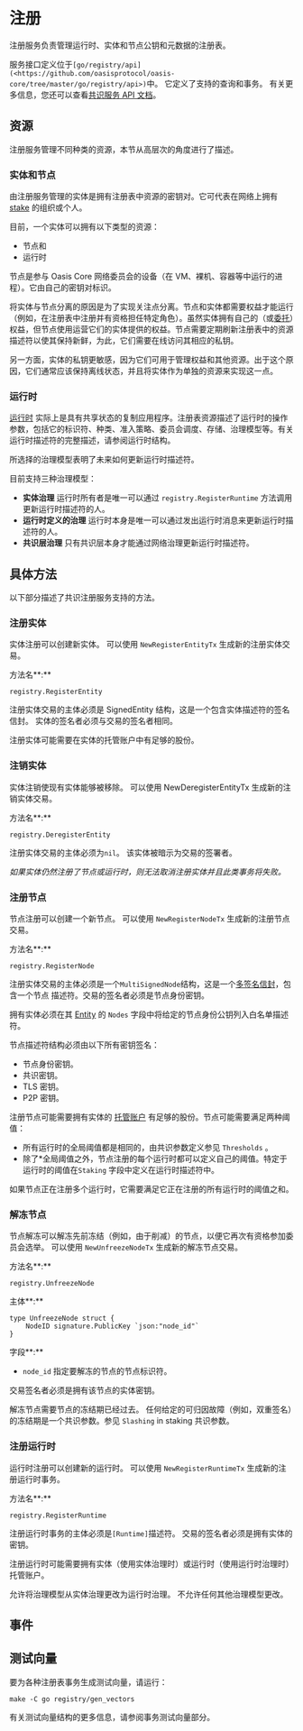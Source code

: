# 注册

注册服务负责管理运行时、实体和节点公钥和元数据的注册表。

服务接口定义位于`[go/registry/api](<https://github.com/oasisprotocol/oasis-core/tree/master/go/registry/api>)`中。 它定义了支持的查询和事务。 有关更多信息，您还可以查看[共识服务 API 文档](https://pkg.go.dev/github.com/oasisprotocol/oasis-core/go/registry/api?tab=doc)。

## 资源

注册服务管理不同种类的资源，本节从高层次的角度进行了描述。

### 实体和节点

由注册服务管理的实体是拥有注册表中资源的密钥对。它可代表在网络上拥有 [stake](https://docs.oasis.io/core/consensus/services/staking) 的组织或个人。

目前，一个实体可以拥有以下类型的资源：

- 节点和
- 运行时

节点是参与 Oasis Core 网络委员会的设备（在 VM、裸机、容器等中运行的进程）。它由自己的密钥对标识。

将实体与节点分离的原因是为了实现关注点分离。节点和实体都需要权益才能运行（例如，在注册表中注册并有资格担任特定角色）。虽然实体拥有自己的（或[委托](https://docs.oasis.io/core/consensus/services/staking#delegation)）权益，但节点使用运营它们的实体提供的权益。节点需要定期刷新注册表中的资源描述符以使其保持新鲜，为此，它们需要在线访问其相应的私钥。

另一方面，实体的私钥更敏感，因为它们可用于管理权益和其他资源。出于这个原因，它们通常应该保持离线状态，并且将实体作为单独的资源来实现这一点。

### 运行时

[运行时](https://docs.oasis.io/core/runtime/) 实际上是具有共享状态的复制应用程序。注册表资源描述了运行时的操作参数，包括它的标识符、种类、准入策略、委员会调度、存储、治理模型等。有关运行时描述符的完整描述，请参阅运行时结构。

所选择的治理模型表明了未来如何更新运行时描述符。

目前支持三种治理模型：

- **实体治理** 运行时所有者是唯一可以通过 `registry.RegisterRuntime` 方法调用更新运行时描述符的人。
- **运行时定义的治理** 运行时本身是唯一可以通过发出运行时消息来更新运行时描述符的人。
- **共识层治理** 只有共识层本身才能通过网络治理更新运行时描述符。

## 具体方法

以下部分描述了共识注册服务支持的方法。

### 注册实体

实体注册可以创建新实体。 可以使用 `NewRegisterEntityTx` 生成新的注册实体交易。

方法名**:**

```
registry.RegisterEntity

```

注册实体交易的主体必须是 SignedEntity 结构，这是一个包含实体描述符的签名信封。 实体的签名者必须与交易的签名者相同。

注册实体可能需要在实体的托管账户中有足够的股份。

### 注销实体

实体注销使现有实体能够被移除。 可以使用 NewDeregisterEntityTx 生成新的注销实体交易。

方法名**:**

```
registry.DeregisterEntity

```

注册实体交易的主体必须为`nil`。 该实体被暗示为交易的签署者。

*如果实体仍然注册了节点或运行时，则无法取消注册实体并且此类事务将失败。*

### 注册节点

节点注册可以创建一个新节点。 可以使用 `NewRegisterNodeTx` 生成新的注册节点交易。

方法名**:**

```
registry.RegisterNode

```

注册实体交易的主体必须是一个`MultiSignedNode`结构，这是一个[多签名信封](https://docs.oasis.io/core/crypto#multi-signed-envelope)，包含一个节点 描述符。交易的签名者必须是节点身份密钥。

拥有实体必须在其 [Entity](https://pkg.go.dev/github.com/oasisprotocol/oasis-core/go/common/entity) 的 `Nodes` 字段中将给定的节点身份公钥列入白名单描述符。

节点描述符结构必须由以下所有密钥签名：

- 节点身份密钥。
- 共识密钥。
- TLS 密钥。
- P2P 密钥。

注册节点可能需要拥有实体的 [托管账户](https://docs.oasis.io/core/consensus/services/staking#escrow) 有足够的股份。节点可能需要满足两种阈值：

- 所有运行时的全局阈值都是相同的，由共识参数定义参见 `Thresholds` 。
- 除了*全局阈值之外，节点注册的每个运行时都可以定义自己的阈值。特定于运行时的阈值在`Staking` 字段中定义在运行时描述符中。

如果节点正在注册多个运行时，它需要满足它正在注册的所有运行时的阈值之和。

### 解冻节点

节点解冻可以解冻先前冻结（例如，由于削减）的节点，以便它再次有资格参加委员会选举。 可以使用 `NewUnfreezeNodeTx` 生成新的解冻节点交易。

方法名**:**

```
registry.UnfreezeNode

```

主体**:**

```
type UnfreezeNode struct {
    NodeID signature.PublicKey `json:"node_id"`
}

```

字段**:**

- `node_id` 指定要解冻的节点的节点标识符。

交易签名者必须是拥有该节点的实体密钥。

解冻节点需要节点的冻结期已经过去。 任何给定的可归因故障（例如，双重签名）的冻结期是一个共识参数。参见 `Slashing` in staking 共识参数。

### 注册运行时

运行时注册可以创建新的运行时。 可以使用 `NewRegisterRuntimeTx` 生成新的注册运行时事务。

方法名**:**

```
registry.RegisterRuntime

```

注册运行时事务的主体必须是`[Runtime]`描述符。 交易的签名者必须是拥有实体的密钥。

注册运行时可能需要拥有实体（使用实体治理时）或运行时（使用运行时治理时）托管账户。

允许将治理模型从实体治理更改为运行时治理。 不允许任何其他治理模型更改。

## 事件

## 测试向量

要为各种注册表事务生成测试向量，请运行：

```
make -C go registry/gen_vectors

```

有关测试向量结构的更多信息，请参阅事务测试向量部分。